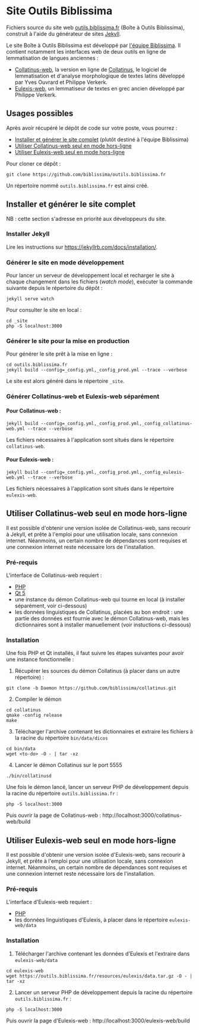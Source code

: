 
# Site Outils Biblissima

Fichiers source du site web [outils.biblissima.fr](https://outils.biblissima.fr) (Boîte à Outils Biblissima), construit à l'aide du générateur de sites [Jekyll](https://jekyllrb.com).

Le site Boîte à Outils Biblissima est développé par [l'équipe Biblissima](https://projet.biblissima.fr/fr/organisation/equipe-biblissima). Il contient notamment les interfaces web de deux outils en ligne de lemmatisation de langues anciennes :

- [Collatinus-web](https://outils.biblissima.fr/fr/collatinus-web/), la version en ligne de [Collatinus](https://outils.biblissima.fr/fr/collatinus/), le logiciel de lemmatisation et d'analyse morphologique de textes latins développé par Yves Ouvrard et Philippe Verkerk.
- [Eulexis-web](https://outils.biblissima.fr/fr/eulexis-web/), un lemmatiseur de textes en grec ancien développé par Philippe Verkerk.


## Usages possibles

Après avoir récupéré le dépôt de code sur votre poste, vous pourrez :

- [Installer et générer le site complet](#installer-et-générer-le-site-complet) (plutôt destiné à l'équipe Biblissima)
- [Utiliser Collatinus-web seul en mode hors-ligne](#utiliser-collatinus-web-seul-en-mode-hors-ligne)
- [Utiliser Eulexis-web seul en mode hors-ligne](#utiliser-eulexis-web-seul-en-mode-hors-ligne)

Pour cloner ce dépôt :

```git clone https://github.com/biblissima/outils.biblissima.fr```

Un répertoire nommé `outils.biblissima.fr` est ainsi créé.


## Installer et générer le site complet

NB : cette section s'adresse en priorité aux développeurs du site.

### Installer Jekyll

Lire les instructions sur https://jekyllrb.com/docs/installation/.

### Générer le site en mode développement

Pour lancer un serveur de développement local et recharger le site à chaque changement dans les fichiers (_watch mode_), exécuter la commande suivante depuis le répertoire du dépôt :
```
jekyll serve watch
```
Pour consulter le site en local :
```
cd _site
php -S localhost:3000
```

### Générer le site pour la mise en production

Pour générer le site prêt à la mise en ligne :
```
cd outils.biblissima.fr
jekyll build --config=_config.yml,_config_prod.yml --trace --verbose
```
Le site est alors généré dans le répertoire `_site`.

### Générer Collatinus-web et Eulexis-web séparément

#### Pour Collatinus-web :
```
jekyll build --config=_config.yml,_config_prod.yml,_config_collatinus-web.yml --trace --verbose
```

Les fichiers nécessaires à l'application sont situés dans le répertoire `collatinus-web`.

#### Pour Eulexis-web :
```
jekyll build --config=_config.yml,_config_prod.yml,_config_eulexis-web.yml --trace --verbose
```

Les fichiers nécessaires à l'application sont situés dans le répertoire `eulexis-web`.


## Utiliser Collatinus-web seul en mode hors-ligne

Il est possible d'obtenir une version isolée de Collatinus-web, sans recourir à Jekyll, et prête à l'emploi pour une utilisation locale, sans connexion internet. Néanmoins, un certain nombre de dépendances sont requises et une connexion internet reste nécessaire lors de l'installation.

### Pré-requis

L'interface de Collatinus-web requiert :

- [PHP](https://www.php.net/manual/fr/install.php)
- [Qt 5](https://doc.qt.io/qt-5/gettingstarted.html#offline-installation)
- une instance du démon Collatinus-web qui tourne en local (à installer séparément, voir ci-dessous)
- les données linguistiques de Collatinus, placées au bon endroit : une partie des données est fournie avec le démon Collatinus-web, mais les dictionnaires sont à installer manuellement (voir instuctions ci-dessous)

### Installation

Une fois PHP et Qt installés, il faut suivre les étapes suivantes pour avoir une instance fonctionnelle :

1. Récupérer les sources du démon Collatinus (à placer dans un autre répertoire) :
```
git clone -b Daemon https://github.com/biblissima/collatinus.git
```

2. Compiler le démon
```
cd collatinus
qmake -config release
make
```

3. Télécharger l'archive contenant les dictionnaires et extraire les fichiers à la racine du répertoire `bin/data/dicos`
```
cd bin/data
wget <to-do> -O - | tar -xz
```

4. Lancer le démon Collatinus sur le port 5555
```
./bin/collatinusd
```

Une fois le démon lancé, lancer un serveur PHP de développement depuis la racine du répertoire `outils.biblissima.fr` :
```
php -S localhost:3000
```

Puis ouvrir la page de Collatinus-web : http://localhost:3000/collatinus-web/build



## Utiliser Eulexis-web seul en mode hors-ligne

Il est possible d'obtenir une version isolée d'Eulexis-web, sans recourir à Jekyll, et prête à l'emploi pour une utilisation locale, sans connexion internet. Néanmoins, un certain nombre de dépendances sont requises et une connexion internet reste nécessaire lors de l'installation.

### Pré-requis

L'interface d'Eulexis-web requiert :

- [PHP](https://www.php.net/manual/fr/install.php)
- les données linguistiques d'Eulexis, à placer dans le répertoire `eulexis-web/data`

### Installation

1. Télécharger l'archive contenant les données d'Eulexis et l'extraire dans `eulexis-web/data`
```
cd eulexis-web
wget https://outils.biblissima.fr/resources/eulexis/data.tar.gz -O - | tar -xz
```

2.  Lancer un serveur PHP de développement depuis la racine du répertoire `outils.biblissima.fr` :
```
php -S localhost:3000
```

Puis ouvrir la page d'Eulexis-web : http://localhost:3000/eulexis-web/build
